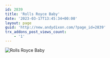 ```yaml
---
id: 2839
title: 'Rolls Royce Baby'
date: '2023-03-17T13:45:34+00:00'
layout: page
guid: 'http://new.andydixon.com/?page_id=2839'
trx_addons_post_views_count:
    - '1'
---
```


![Rolls Royce Baby](https://i0.wp.com/assets.g8x2.ldn.idrivee2-23.com/posters/Rolls%20Royce%20Baby%2001.jpg?w=1200&ssl=1 "Rolls Royce Baby")